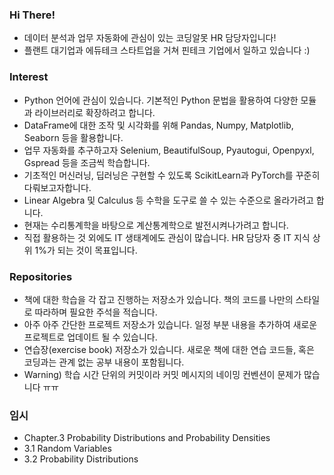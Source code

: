 ### Hi There!
- 데이터 분석과 업무 자동화에 관심이 있는 코딩알못 HR 담당자입니다!
- 플랜트 대기업과 에듀테크 스타트업을 거쳐 핀테크 기업에서 일하고 있습니다 :)

### Interest
- Python 언어에 관심이 있습니다. 기본적인 Python 문법을 활용하여 다양한 모듈과 라이브러리로 확장하려고 합니다.
- DataFrame에 대한 조작 및 시각화를 위해 Pandas, Numpy, Matplotlib, Seaborn 등을 활용합니다.
- 업무 자동화를 추구하고자 Selenium, BeautifulSoup, Pyautogui, Openpyxl, Gspread 등을 조금씩 학습합니다.
- 기초적인 머신러닝, 딥러닝은 구현할 수 있도록 ScikitLearn과 PyTorch를 꾸준히 다뤄보고자합니다.
- Linear Algebra 및 Calculus 등 수학을 도구로 쓸 수 있는 수준으로 올라가려고 합니다.
- 현재는 수리통계학을 바탕으로 계산통계학으로 발전시켜나가려고 합니다.
- 직접 활용하는 것 외에도 IT 생태계에도 관심이 많습니다. HR 담당자 중 IT 지식 상위 1%가 되는 것이 목표입니다.

### Repositories
- 책에 대한 학습을 각 잡고 진행하는 저장소가 있습니다. 책의 코드를 나만의 스타일로 따라하며 필요한 주석을 적습니다.
- 아주 아주 간단한 프로젝트 저장소가 있습니다. 일정 부분 내용을 추가하여 새로운 프로젝트로 업데이트 될 수 있습니다.
- 연습장(exercise book) 저장소가 있습니다. 새로운 책에 대한 연습 코드들, 혹은 코딩과는 관계 없는 공부 내용이 포함됩니다.
- Warning) 학습 시간 단위의 커밋이라 커밋 메시지의 네이밍 컨벤션이 문제가 많습니다 ㅠㅠ

### 임시
- Chapter.3 Probability Distributions and Probability Densities
-   3.1 Random Variables
-   3.2 Probability Distributions


<!---
minstrel1149/minstrel1149 is a ✨ special ✨ repository because its `README.md` (this file) appears on your GitHub profile.
You can click the Preview link to take a look at your changes.
--->
